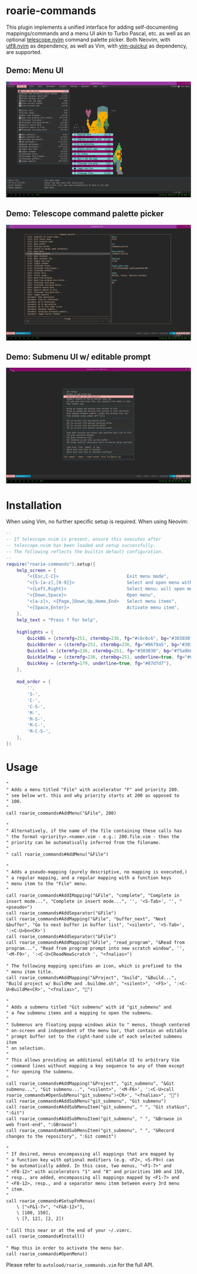 # roarie-commands

This plugin implements a unified interface for adding self-documenting
mappings/commands and a menu UI akin to Turbo Pascal, etc. as well as
an optional [telescope.nvim](https://github.com/nvim-telescope/telescope.nvim)
command palette picker. Both Neovim, with [utf8.nvim](https://github.com/uga-rosa/utf8.nvim)
as dependency, as well as Vim, with [vim-quickui](https://github.com/skywind3000/vim-quickui)
as dependency, are supported.

## Demo: Menu UI
![Menu UI](https://github.com/lalbornoz/roarie-commands.vim/blob/master/Screenshot1.png?raw=true)

## Demo: Telescope command palette picker
![Telescope command palette picker](https://github.com/lalbornoz/roarie-commands.vim/blob/master/Screenshot2.png?raw=true)

## Demo: Submenu UI w/ editable prompt
![Submenu UI w/ editable prompt](https://github.com/lalbornoz/roarie-commands.vim/blob/master/Screenshot3.png?raw=true)

# Installation

When using Vim, no further specific setup is required. When using Neovim:

```lua
--
-- If telescope.nvim is present, ensure this executes after
-- telescope.nvim has been loaded and setup successfully.
-- The following reflects the builtin default configuration.
--
require("roarie-commands").setup({
	help_screen = {
		"<{Esc,C-C}>                          Exit menu mode",
		"<{S-[a-z],[0-9]}>                    Select and open menu with accelerator",
		"<{Left,Right}>                       Select menu; will open menu automatically if menu is not open",
		"<{Down,Space}>                       Open menu",
		"<[a-z]>, <{Page,}Down,Up,Home,End>   Select menu items",
		"<{Space,Enter}>                      Activate menu item",
	},
	help_text = "Press ? for help",

	highlights = {
		QuickBG = {ctermfg=251, ctermbg=236, fg="#c6c6c6", bg="#303030"},
		QuickBorder = {ctermfg=251, ctermbg=236, fg="#0679a5", bg="#303030"},
		QuickSel = {ctermfg=236, ctermbg=251, fg="#303030", bg="#f5a9b8"},
		QuickSelMap = {ctermfg=236, ctermbg=251, underline=true, fg="#0679a5", bg="#f5a9b8"},
		QuickKey = {ctermfg=179, underline=true, fg="#87d7d7"},
	},

	mod_order = {
		'',
		'S-',
		'C-',
		'C-S-',
		'M-',
		'M-S-',
		'M-C-',
		'M-C-S-',
	},
})
```

# Usage

```vim
"
" Adds a menu titled "File" with accelerator "F" and priority 200.
" see below wrt. this and why priority starts at 200 as opposed to
" 100.
"
call roarie_commands#AddMenu("&File", 200)

"
" Alternatively, if the name of the file containing these calls has
" the format <priority>.<name>.vim - e.g.: 200.file.vim - then the
" priority can be automatically inferred from the filename.
"
" call roarie_commands#AddMenu("&File")

"
" Adds a pseudo-mapping (purely descriptive, no mapping is executed,)
" a regular mapping, and a regular mapping with a function keys
" menu item to the "File" menu.
"
call roarie_commands#AddIMapping("&File", "complete", "Complete in insert mode...", "Complete in insert mode...", '', '<S-Tab>', '', "<pseudo>")
call roarie_commands#AddSeparator("&File")
call roarie_commands#AddMapping("&File", "buffer_next", "Next &buffer", "Go to next buffer in buffer list", "<silent>", '<S-Tab>', ':<C-U>bn<CR>')
call roarie_commands#AddSeparator("&File")
call roarie_commands#AddMapping("&File", "read_program", "&Read from program...", "Read from program prompt into new scratch window", '', '<M-F9>', ':<C-U>CReadNewScratch ', "<fnalias>")

" The following mapping specifies an icon, which is prefixed to the
" menu item title.
call roarie_commands#AddMapping("&Project", "build", "&Build...", "Build project w/ BuildMe and .buildme.sh", "<silent>", '<F5>', ':<C-U>BuildMe<CR>', "<fnalias>", "")

"
" Adds a submenu titled "Git submenu" with id "git_submenu" and
" a few submenu items and a mapping to open the submenu.
"
" Submenus are floating popup windows akin to " menus, though centered
" on-screen and independent of the menu bar, that contain an editable
" prompt buffer set to the right-hand side of each selected submenu item
" on selection.
"
" This allows providing an additional editable UI to arbitrary Vim
" command lines without mapping a key sequence to any of them except
" for opening the submenu.
"
call roarie_commands#AddMapping("&Project", "git_submenu", "&Git submenu...", "Git submenu...", "<silent>", '<M-F6>', ':<C-U>call roarie_commands#OpenSubMenu("git_submenu")<CR>', "<fnalias>", "")
call roarie_commands#AddSubMenu("git_submenu", "Git submenu")
call roarie_commands#AddSubMenuItem("git_submenu", " ", "Git stat&us", ":Git")
call roarie_commands#AddSubMenuItem("git_submenu", " ", "&Browse in web front-end", ":GBrowse")
call roarie_commands#AddSubMenuItem("git_submenu", " ", "&Record changes to the repository", ":Git commit")

"
" If desired, menus encompassing all mappings that are mapped by
" a function key with optional modifiers (e.g. <F2>, <S-F9>) can
" be automatically added. In this case, two menus, "<F1-7>" and
" <F8-12>" with accelerators "1" and "8" and priorities 100 and 150,
" resp., are added, encompassing all mappings mapped by <F1-7> and
" <F8-12>, resp., and a separator menu item between every 3rd menu
" item.
"
call roarie_commands#SetupFnMenus(
	\ ["<F&1-7>", "<F&8-12>"],
	\ [100, 150],
	\ [7, 12], [2, 2])

" Call this near or at the end of your ~/.vimrc.
call roarie_commands#Install()

" Map this in order to activate the menu bar.
call roarie_commands#OpenMenu()
```

Please refer to `autoload/roarie_commands.vim` for the full API.

[modeline]: # ( vim: set tw=0: )
